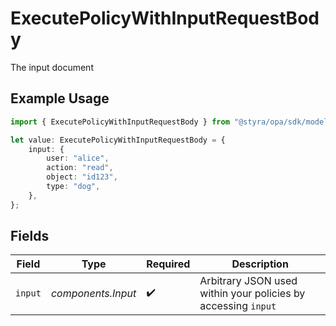 # ExecutePolicyWithInputRequestBody

The input document

## Example Usage

```typescript
import { ExecutePolicyWithInputRequestBody } from "@styra/opa/sdk/models/operations";

let value: ExecutePolicyWithInputRequestBody = {
    input: {
        user: "alice",
        action: "read",
        object: "id123",
        type: "dog",
    },
};
```

## Fields

| Field                                                         | Type                                                          | Required                                                      | Description                                                   |
| ------------------------------------------------------------- | ------------------------------------------------------------- | ------------------------------------------------------------- | ------------------------------------------------------------- |
| `input`                                                       | *components.Input*                                            | :heavy_check_mark:                                            | Arbitrary JSON used within your policies by accessing `input` |